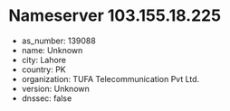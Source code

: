# Nameserver 103.155.18.225

* as_number: 139088
* name: Unknown
* city: Lahore
* country: PK
* organization: TUFA Telecommunication Pvt Ltd.
* version: Unknown
* dnssec: false
